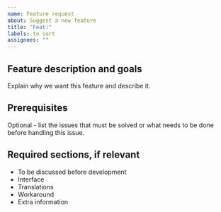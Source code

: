 ```yaml
---
name: Feature request
about: Suggest a new feature
title: "Feat:"
labels: to sort
assignees: ""
---
```


## Feature description and goals

Explain why we want this feature and describe it.

## Prerequisites

Optional - list the issues that must be solved or what needs to be done before handling this issue.

## Required sections, if relevant

 - To be discussed before development
 - Interface
 - Translations
 - Workaround
 - Extra information
